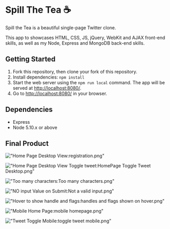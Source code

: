 # Spill The Tea ☕

Spill the Tea is a beautiful single-page Twitter clone.

This app to showcases HTML, CSS, JS, jQuery, WebKit and AJAX front-end skills, as well as my Node, Express and MongoDB back-end skills.

## Getting Started

1. Fork this repository, then clone your fork of this repository.
2. Install dependencies:
  ```npm install```
3. Start the web server using the `npm run local` command. The app will be served at <http://localhost:8080/>.
4. Go to <http://localhost:8080/> in your browser.

## Dependencies

- Express
- Node 5.10.x or above


## Final Product
!["Home Page Desktop View:registration.png"](https://github.com/AnisaHMohamed/tweeter/blob/master/docs/Screen%20Shot%202019-12-19%20at%208.38.19%20PM.png?raw=true)

!["Home Page Desktop View Toggle tweet:HomePage Toggle Tweet Desktop.png"](https://github.com/AnisaHMohamed/tweeter/blob/master/docs/Homepage%20Desktop%20View.png?raw=true)

!["Too many characters:Too many characters.png"](https://github.com/AnisaHMohamed/tweeter/blob/master/docs/Too%20many%20characters.png?raw=true)

!["NO input Value on Submit:Not a valid input.png"](https://github.com/AnisaHMohamed/tweeter/blob/master/docs/Not%20a%20valid%20input.png?raw=true)

!["Hover to show handle and flags:handles and flags shown on hover.png"](https://github.com/AnisaHMohamed/tweeter/blob/master/docs/handles%20and%20flags%20shown%20on%20hover.png?raw=true)


!["Mobile Home Page:mobile homepage.png"](https://github.com/AnisaHMohamed/tweeter/blob/master/docs/mobile%20homepage.png?raw=true)

!["Tweet Toggle Mobile:toggle tweet mobile.png"](https://github.com/AnisaHMohamed/tweeter/blob/master/docs/toggle%20tweet%20mobile.png?raw=true)



